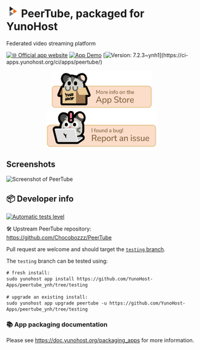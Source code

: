 <!--
N.B.: This README was automatically generated by <https://github.com/YunoHost/apps_tools/blob/main/readme_generator>
It shall NOT be edited by hand.
-->

<h1>
  <img src="https://raw.githubusercontent.com/YunoHost/apps/main/logos/peertube.png" width="32px" alt="Logo of PeerTube">
  PeerTube, packaged for YunoHost
</h1>

Federated video streaming platform

[![🌐 Official app website](https://img.shields.io/badge/Official_app_website-darkgreen?style=for-the-badge)](https://joinpeertube.org/fr)
[![App Demo](https://img.shields.io/badge/App_Demo-blue?style=for-the-badge)](http://peertube.cpy.re)
[![Version: 7.2.3~ynh1](https://img.shields.io/badge/Version-7.2.3~ynh1-rgba(0,150,0,1)?style=for-the-badge)](https://ci-apps.yunohost.org/ci/apps/peertube/)

<div align="center">
<a href="https://apps.yunohost.org/app/peertube"><img height="100px" src="https://github.com/YunoHost/yunohost-artwork/raw/refs/heads/main/badges/neopossum-badges/badge_more_info_on_the_appstore.svg"/></a>
<a href="https://github.com/YunoHost-Apps/peertube_ynh/issues"><img height="100px" src="https://github.com/YunoHost/yunohost-artwork/raw/refs/heads/main/badges/neopossum-badges/badge_report_an_issue.svg"/></a>
</div>


## Screenshots
![Screenshot of PeerTube](./doc/screenshots/screenshot1.jpg)

## 📦 Developer info

[![Automatic tests level](https://apps.yunohost.org/badge/cilevel/peertube)](https://ci-apps.yunohost.org/ci/apps/peertube/)

🛠️ Upstream PeerTube repository: <https://github.com/Chocobozzz/PeerTube>

Pull request are welcome and should target the [`testing` branch](https://github.com/YunoHost-Apps/peertube_ynh/tree/testing).

The `testing` branch can be tested using:
```
# fresh install:
sudo yunohost app install https://github.com/YunoHost-Apps/peertube_ynh/tree/testing

# upgrade an existing install:
sudo yunohost app upgrade peertube -u https://github.com/YunoHost-Apps/peertube_ynh/tree/testing
```

### 📚 App packaging documentation

Please see <https://doc.yunohost.org/packaging_apps> for more information.
